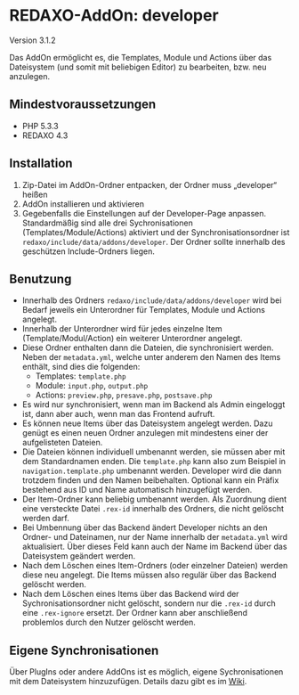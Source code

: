 REDAXO-AddOn: developer
=======================

Version 3.1.2

Das AddOn ermöglicht es, die Templates, Module und Actions über das Dateisystem (und somit mit beliebigen Editor) zu
bearbeiten, bzw. neu anzulegen.

Mindestvoraussetzungen
----------------------

* PHP 5.3.3
* REDAXO 4.3

Installation
------------

1. Zip-Datei im AddOn-Ordner entpacken, der Ordner muss „developer“ heißen
2. AddOn installieren und aktivieren
3. Gegebenfalls die Einstellungen auf der Developer-Page anpassen. Standardmäßig sind alle drei Sychronisationen
   (Templates/Module/Actions) aktiviert und der Synchronisationsordner ist `redaxo/include/data/addons/developer`. Der Ordner
   sollte innerhalb des geschützen Include-Ordners liegen.

Benutzung
---------

* Innerhalb des Ordners `redaxo/include/data/addons/developer` wird bei Bedarf jeweils ein Unterordner für Templates, Module und Actions
  angelegt.
* Innerhalb der Unterordner wird für jedes einzelne Item (Template/Modul/Action) ein weiterer Unterordner angelegt.
* Diese Ordner enthalten dann die Dateien, die synchronisiert werden. Neben der `metadata.yml`, welche unter anderem den
  Namen des Items enthält, sind dies die folgenden:
    - Templates: `template.php`
    - Module: `input.php`, `output.php`
    - Actions: `preview.php`, `presave.php`, `postsave.php`
* Es wird nur synchronisiert, wenn man im Backend als Admin eingeloggt ist, dann aber auch, wenn man das Frontend aufruft.
* Es können neue Items über das Dateisystem angelegt werden. Dazu genügt es einen neuen Ordner anzulegen mit mindestens
  einer der aufgelisteten Dateien.
* Die Dateien können individuell umbenannt werden, sie müssen aber mit dem Standardnamen enden. Die `template.php` kann
  also zum Beispiel in `navigation.template.php` umbenannt werden. Developer wird die dann trotzdem finden und den Namen
  beibehalten. Optional kann ein Präfix bestehend aus ID und Name automatisch hinzugefügt werden.
* Der Item-Ordner kann beliebig umbenannt werden. Als Zuordnung dient eine versteckte Datei `.rex-id` innerhalb des
  Ordners, die nicht gelöscht werden darf.
* Bei Umbennung über das Backend ändert Developer nichts an den Ordner- und Dateinamen, nur der Name innerhalb der
  `metadata.yml` wird aktualisiert. Über dieses Feld kann auch der Name im Backend über das Dateisystem geändert werden.
* Nach dem Löschen eines Item-Ordners (oder einzelner Dateien) werden diese neu angelegt. Die Items müssen also regulär
  über das Backend gelöscht werden.
* Nach dem Löschen eines Items über das Backend wird der Sychronisationsordner nicht gelöscht, sondern nur die `.rex-id`
  durch eine `.rex-ignore` ersetzt. Der Ordner kann aber anschließend problemlos durch den Nutzer gelöscht werden.

Eigene Synchronisationen
------------------------

Über PlugIns oder andere AddOns ist es möglich, eigene Sychronisationen mit dem Dateisystem hinzuzufügen. Details dazu
gibt es im [Wiki](https://github.com/gharlan/redaxo_developer/wiki/Eigene-Synchronisationen).
